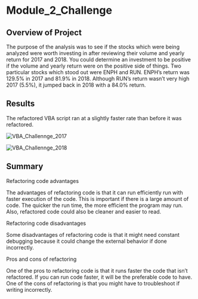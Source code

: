 # Module_2_Challenge

## Overview of Project

The purpose of the analysis was to see if the stocks which were being analyzed were worth investing in after reviewing their volume and yearly return for 2017 and 2018.  You could determine an investment to be positive if the volume and yearly return were on the positive side of things.  Two particular stocks which stood out were ENPH and RUN.  ENPH’s return was 129.5% in 2017 and 81.9% in 2018.  Although RUN’s return wasn’t very high 2017 (5.5%), it jumped back in 2018 with a 84.0% return.

## Results

The refactored VBA script ran at a slightly faster rate than before it was refactored.

![VBA_Challennge_2017](https://user-images.githubusercontent.com/91707734/156254201-67e3f6d4-078c-4452-9ef2-f1234e3d31f8.png)

![VBA_Challennge_2018](https://user-images.githubusercontent.com/91707734/156254222-b8a06426-ec57-4dd1-90a3-7d634ddc99b7.png)

## Summary

Refactoring code advantages

The advantages of refactoring code is that it can run efficiently run with faster execution of the code.  This is important if there is a large amount of code.  The quicker the run time, the more efficient the program may run.  Also, refactored code could also be cleaner and easier to read.

Refactoring code disadvantages

Some disadvantages of refactoring code is that it might need constant debugging because it could change the external behavior if done incorrectly.

Pros and cons of refactoring

One of the pros to refactoring code is that it runs faster the code that isn’t refactored.  If you can run code faster, it will be the preferable code to have.  One of the cons of refactoring is that you might have to troubleshoot if writing incorrectly.
